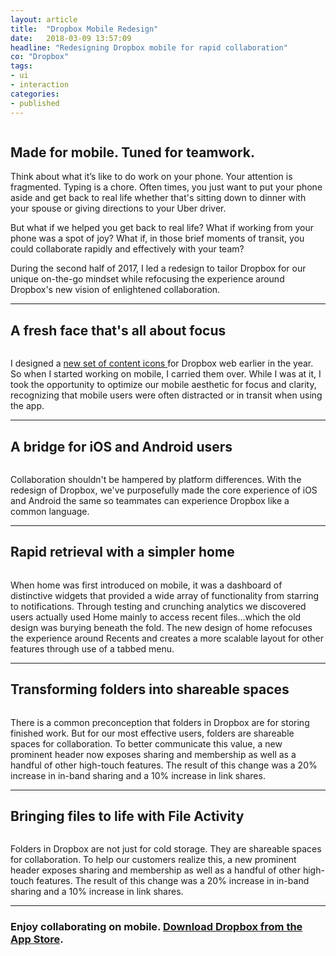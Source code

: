 ```yaml
---
layout: article
title:  "Dropbox Mobile Redesign"
date:   2018-03-09 13:57:09
headline: "Redesigning Dropbox mobile for rapid collaboration"
co: "Dropbox"
tags:
- ui
- interaction
categories:
- published
---
```



<figure>
<img class="lazy" data-original="{{edchao.github.io}}/assets/img_dbxmobile_home.jpg" />
</figure>

<!--more-->

## Made for mobile. Tuned for teamwork.


Think about what it’s like to do work on your phone. Your attention is fragmented. Typing is a chore. Often times, you just want to put your phone aside and get back to real life whether that's sitting down to dinner with your spouse or giving directions to your Uber driver.

But what if we helped you get back to real life? What if working from your phone was a spot of joy?  What if, in those brief moments of transit, you could collaborate rapidly and effectively with your team?

During the second half of 2017, I led a redesign to tailor Dropbox for our unique on-the-go mindset while refocusing the experience around Dropbox's new vision of enlightened collaboration.

---

## A fresh face that's all about focus

<figure>
<img class="lazy" data-original="{{edchao.github.io}}/assets/img_dbxmobile_visuals.jpg" />
</figure>

I designed a <a href="https://dribbble.com/shots/3831139-Dropbox-Content-Icons"> new set of content icons </a>for Dropbox web earlier in the year. So when I started working on mobile, I carried them over. While I was at it, I took the opportunity to optimize our mobile aesthetic for focus and clarity, recognizing that mobile users were often distracted or in transit when using the app.


---


## A bridge for iOS and Android users

<figure>
<img class="lazy" data-original="{{edchao.github.io}}/assets/img_dbxmobile_OS.jpg" />
</figure>

Collaboration shouldn't be hampered by platform differences. With the redesign of Dropbox, we've purposefully made the core experience of iOS and Android the same so teammates can experience Dropbox like a common language.


---


## Rapid retrieval with a simpler home

<figure>
<img class="lazy" data-original="{{edchao.github.io}}/assets/img_dbxmobile_homer.jpg" />
</figure>

When home was first introduced on mobile, it was a dashboard of distinctive widgets that provided a wide array of functionality from starring to notifications. Through testing and crunching analytics we discovered users actually used Home mainly to access recent files...which the old design was burying beneath the fold. The new design of home refocuses the experience around Recents and creates a more scalable layout for other features through use of a tabbed menu.


---

## Transforming folders into shareable spaces

<figure>
<img class="lazy" data-original="{{edchao.github.io}}/assets/img_dbxmobile_folders.jpg" />
</figure>

There is a common preconception that folders in Dropbox are for storing finished work. But for our most effective users, folders are shareable spaces for collaboration. To better communicate this value, a new prominent header now exposes sharing and membership as well as a handful of other high-touch features. The result of this change was a 20% increase in in-band sharing and a 10% increase in link shares.

---


## Bringing files to life with File Activity

<figure>
<img class="lazy" data-original="{{edchao.github.io}}/assets/img_dbxmobile_folders.jpg" />
</figure>

Folders in Dropbox are not just for cold storage. They are shareable spaces for collaboration. To help our customers realize this, a new prominent header exposes sharing and membership as well as a handful of other high-touch features. The result of this change was a 20% increase in in-band sharing and a 10% increase in link shares.

---

### Enjoy collaborating on mobile. <a href="https://itunes.apple.com/us/app/dropbox/id327630330?mt=8">Download Dropbox from the App Store</a>.
